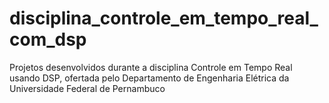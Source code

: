 # disciplina_controle_em_tempo_real_com_dsp
Projetos desenvolvidos durante a disciplina Controle em Tempo Real usando DSP, ofertada pelo Departamento de Engenharia Elétrica da Universidade Federal de Pernambuco
